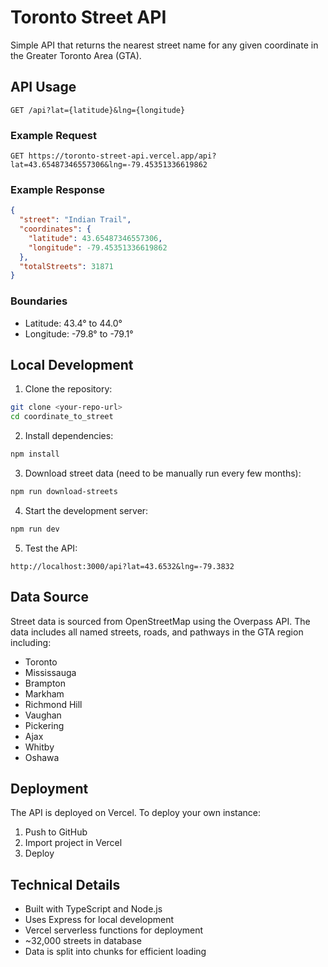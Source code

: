 # Toronto Street API

Simple API that returns the nearest street name for any given coordinate in the Greater Toronto Area (GTA).

## API Usage

```http
GET /api?lat={latitude}&lng={longitude}
```

### Example Request
```http
GET https://toronto-street-api.vercel.app/api?lat=43.65487346557306&lng=-79.45351336619862
```

### Example Response
```json
{
  "street": "Indian Trail",
  "coordinates": {
    "latitude": 43.65487346557306,
    "longitude": -79.45351336619862
  },
  "totalStreets": 31871
}
```

### Boundaries
- Latitude: 43.4° to 44.0°
- Longitude: -79.8° to -79.1°

## Local Development

1. Clone the repository:
```bash
git clone <your-repo-url>
cd coordinate_to_street
```

2. Install dependencies:
```bash
npm install
```

3. Download street data (need to be manually run every few months):
```bash
npm run download-streets
```

4. Start the development server:
```bash
npm run dev
```

5. Test the API:
```http
http://localhost:3000/api?lat=43.6532&lng=-79.3832
```

## Data Source

Street data is sourced from OpenStreetMap using the Overpass API. The data includes all named streets, roads, and pathways in the GTA region including:
- Toronto
- Mississauga
- Brampton
- Markham
- Richmond Hill
- Vaughan
- Pickering
- Ajax
- Whitby
- Oshawa

## Deployment

The API is deployed on Vercel. To deploy your own instance:

1. Push to GitHub
2. Import project in Vercel
3. Deploy

## Technical Details

- Built with TypeScript and Node.js
- Uses Express for local development
- Vercel serverless functions for deployment
- ~32,000 streets in database
- Data is split into chunks for efficient loading
